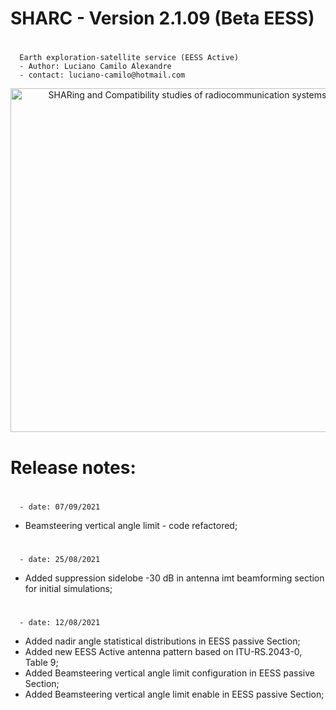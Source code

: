 # SHARC - Version 2.1.09 (Beta EESS)
#
      Earth exploration-satellite service (EESS Active)
	  - Author: Luciano Camilo Alexandre
	  - contact: luciano-camilo@hotmail.com

<p align="center">
  <img src="https://github.com/lucianodtel/sharc-TMGTelecom/blob/master/SHARC-development/sharc/img/sharc-logo.png?raw=true" width="550" title="SHARing and Compatibility studies of radiocommunication systems">
</p>

# Release notes:

#
	  - date: 07/09/2021
 - Beamsteering vertical angle limit - code refactored;
#
	  - date: 25/08/2021
 - Added suppression sidelobe -30 dB in antenna imt beamforming section for initial simulations;
 
#
	  - date: 12/08/2021
 - Added nadir angle statistical distributions in EESS passive Section;
 - Added new EESS Active antenna pattern based on ITU-RS.2043-0, Table 9;
 - Added Beamsteering vertical angle limit configuration in EESS passive Section;
 - Added Beamsteering vertical angle limit enable in EESS passive Section;
#
